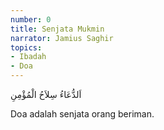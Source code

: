 ```yaml
---
number: 0
title: Senjata Mukmin
narrator: Jamius Saghir
topics:
- Ibadah
- Doa
---
```


<p lang="ar">اَلدُّعَاءُ سِلاَحُ الْمُؤْمِنِ</p>

Doa adalah senjata orang beriman.
